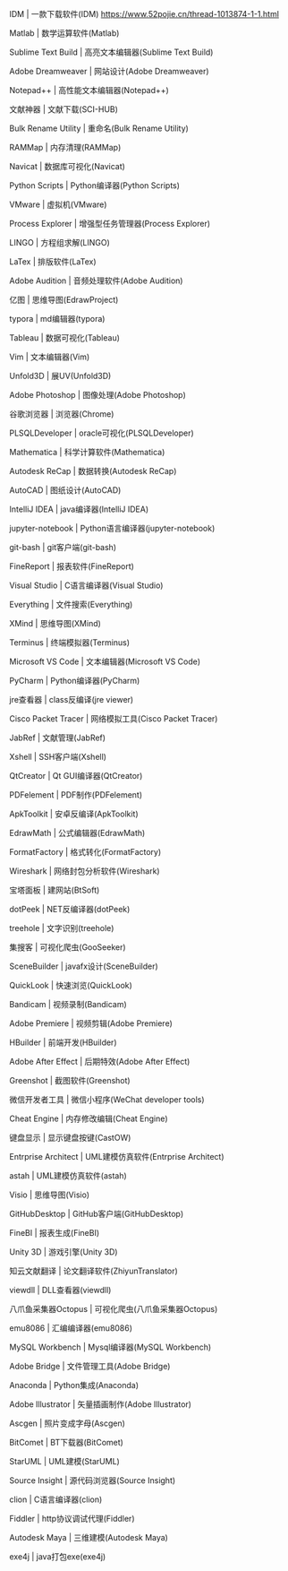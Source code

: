 IDM | 一款下载软件(IDM) https://www.52pojie.cn/thread-1013874-1-1.html

Matlab | 数学运算软件(Matlab) 

Sublime Text Build | 高亮文本编辑器(Sublime Text Build)

Adobe Dreamweaver | 网站设计(Adobe Dreamweaver)

Notepad++ | 高性能文本编辑器(Notepad++)

文献神器 | 文献下载(SCI-HUB)

Bulk Rename Utility | 重命名(Bulk Rename Utility)

RAMMap | 内存清理(RAMMap)

Navicat | 数据库可视化(Navicat)

Python Scripts | Python编译器(Python Scripts)

VMware | 虚拟机(VMware)

Process Explorer | 增强型任务管理器(Process Explorer)

LINGO | 方程组求解(LINGO)

LaTex | 排版软件(LaTex)

Adobe Audition | 音频处理软件(Adobe Audition)

亿图 | 思维导图(EdrawProject)

typora | md编辑器(typora)

Tableau | 数据可视化(Tableau)

Vim | 文本编辑器(Vim)

Unfold3D | 展UV(Unfold3D)

Adobe Photoshop | 图像处理(Adobe Photoshop)

谷歌浏览器 | 浏览器(Chrome)

PLSQLDeveloper | oracle可视化(PLSQLDeveloper)

Mathematica | 科学计算软件(Mathematica)

Autodesk ReCap | 数据转换(Autodesk ReCap)

AutoCAD | 图纸设计(AutoCAD)

IntelliJ IDEA | java编译器(IntelliJ IDEA)

jupyter-notebook | Python语言编译器(jupyter-notebook)

git-bash | git客户端(git-bash)

FineReport | 报表软件(FineReport)

Visual Studio | C语言编译器(Visual Studio)

Everything | 文件搜索(Everything)

XMind | 思维导图(XMind)

Terminus | 终端模拟器(Terminus)

Microsoft VS Code | 文本编辑器(Microsoft VS Code)

PyCharm | Python编译器(PyCharm)

jre查看器 | class反编译(jre viewer)

Cisco Packet Tracer | 网络模拟工具(Cisco Packet Tracer)

JabRef | 文献管理(JabRef)

Xshell | SSH客户端(Xshell)

QtCreator | Qt GUI编译器(QtCreator)

PDFelement | PDF制作(PDFelement)

ApkToolkit | 安卓反编译(ApkToolkit)

EdrawMath | 公式编辑器(EdrawMath)

FormatFactory | 格式转化(FormatFactory)

Wireshark | 网络封包分析软件(Wireshark)

宝塔面板 | 建网站(BtSoft)

dotPeek | NET反编译器(dotPeek)

treehole | 文字识别(treehole)

集搜客 | 可视化爬虫(GooSeeker)

SceneBuilder | javafx设计(SceneBuilder)

QuickLook | 快速浏览(QuickLook)

Bandicam | 视频录制(Bandicam)

Adobe Premiere | 视频剪辑(Adobe Premiere)

HBuilder | 前端开发(HBuilder)

Adobe After Effect | 后期特效(Adobe After Effect)

Greenshot | 截图软件(Greenshot)

微信开发者工具 | 微信小程序(WeChat developer tools)

Cheat Engine | 内存修改编辑(Cheat Engine)

键盘显示 | 显示键盘按键(CastOW)

Entrprise Architect | UML建模仿真软件(Entrprise Architect)

astah | UML建模仿真软件(astah)

Visio | 思维导图(Visio)

GitHubDesktop | GitHub客户端(GitHubDesktop)

FineBI | 报表生成(FineBI)

Unity 3D | 游戏引擎(Unity 3D)

知云文献翻译 | 论文翻译软件(ZhiyunTranslator)

viewdll | DLL查看器(viewdll)

八爪鱼采集器Octopus | 可视化爬虫(八爪鱼采集器Octopus)

emu8086 | 汇编编译器(emu8086)

MySQL Workbench | Mysql编译器(MySQL Workbench)

Adobe Bridge | 文件管理工具(Adobe Bridge)

Anaconda | Python集成(Anaconda)

Adobe Illustrator | 矢量插画制作(Adobe Illustrator) 

Ascgen | 照片变成字母(Ascgen)

BitComet | BT下载器(BitComet)

StarUML | UML建模(StarUML)

Source Insight | 源代码浏览器(Source Insight)

clion | C语言编译器(clion)

Fiddler | http协议调试代理(Fiddler)

Autodesk Maya | 三维建模(Autodesk Maya)

exe4j | java打包exe(exe4j)
